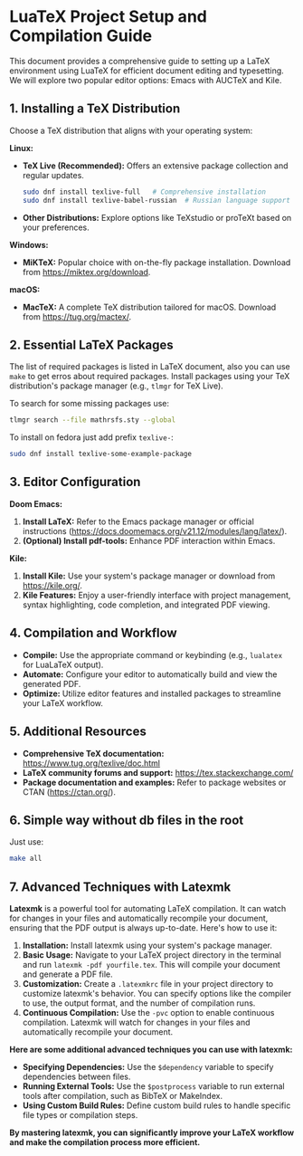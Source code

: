 # LuaTeX Project Setup and Compilation Guide

This document provides a comprehensive guide to setting up a LaTeX environment using LuaTeX for efficient document editing and typesetting. We will explore two popular editor options: Emacs with AUCTeX and Kile.

## 1. Installing a TeX Distribution

Choose a TeX distribution that aligns with your operating system:

**Linux:**

* **TeX Live (Recommended):** Offers an extensive package collection and regular updates.
    ```bash
    sudo dnf install texlive-full   # Comprehensive installation
    sudo dnf install texlive-babel-russian  # Russian language support 
    ```
* **Other Distributions:** Explore options like TeXstudio or proTeXt based on your preferences.

**Windows:**

* **MiKTeX:** Popular choice with on-the-fly package installation. Download from https://miktex.org/download.

**macOS:**

* **MacTeX:** A complete TeX distribution tailored for macOS. Download from https://tug.org/mactex/.

## 2. Essential LaTeX Packages

The list of required packages is listed in LaTeX document, also you can use `make` to get erros about required packages. Install packages using your TeX distribution's package manager (e.g., `tlmgr` for TeX Live).

To search for some missing packages use:
```sh
tlmgr search --file mathrsfs.sty --global
```

To install on fedora just add prefix `texlive-`:
```sh
sudo dnf install texlive-some-example-package
```

## 3. Editor Configuration

**Doom Emacs:**

1. **Install LaTeX:** Refer to the Emacs package manager or official instructions (https://docs.doomemacs.org/v21.12/modules/lang/latex/).
2. **(Optional) Install pdf-tools:** Enhance PDF interaction within Emacs.

**Kile:**

1. **Install Kile:** Use your system's package manager or download from https://kile.org/.
2. **Kile Features:** Enjoy a user-friendly interface with project management, syntax highlighting, code completion, and integrated PDF viewing.

## 4. Compilation and Workflow

* **Compile:** Use the appropriate command or keybinding (e.g., `lualatex` for LuaLaTeX output).
* **Automate:** Configure your editor to automatically build and view the generated PDF.
* **Optimize:** Utilize editor features and installed packages to streamline your LaTeX workflow.

## 5. Additional Resources

* **Comprehensive TeX documentation:** https://www.tug.org/texlive/doc.html
* **LaTeX community forums and support:** https://tex.stackexchange.com/
* **Package documentation and examples:** Refer to package websites or CTAN (https://ctan.org/).

## 6. Simple way without db files in the root

Just use:

```bash
make all
```

## 7. Advanced Techniques with Latexmk

**Latexmk** is a powerful tool for automating LaTeX compilation. It can watch for changes in your files and automatically recompile your document, ensuring that the PDF output is always up-to-date. Here's how to use it:

1. **Installation:** Install latexmk using your system's package manager.
2. **Basic Usage:** Navigate to your LaTeX project directory in the terminal and run `latexmk -pdf yourfile.tex`. This will compile your document and generate a PDF file.
3. **Customization:** Create a `.latexmkrc` file in your project directory to customize latexmk's behavior. You can specify options like the compiler to use, the output format, and the number of compilation runs.
4. **Continuous Compilation:** Use the `-pvc` option to enable continuous compilation. Latexmk will watch for changes in your files and automatically recompile your document.

**Here are some additional advanced techniques you can use with latexmk:**

* **Specifying Dependencies:** Use the `$dependency` variable to specify dependencies between files.
* **Running External Tools:** Use the `$postprocess` variable to run external tools after compilation, such as BibTeX or MakeIndex.
* **Using Custom Build Rules:** Define custom build rules to handle specific file types or compilation steps.

**By mastering latexmk, you can significantly improve your LaTeX workflow and make the compilation process more efficient.**

